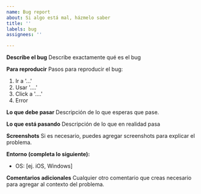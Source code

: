 ```yaml
---
name: Bug report
about: Si algo está mal, házmelo saber
title: ''
labels: bug
assignees: ''

---
```


**Describe el bug**
Describe exactamente qué es el bug

**Para reproducir**
Pasos para reproducir el bug:
1. Ir a '...'
2. Usar '....'
3. Click a '....'
4. Error

**Lo que debe pasar**
Descripción de lo que esperas que pase.

**Lo que está pasando**
Descripción de lo que en realidad pasa

**Screenshots**
Si es necesario, puedes agregar screenshots para explicar el problema.

**Entorno (completa lo siguiente):**
 - OS: [ej. iOS, Windows]

**Comentarios adicionales**
Cualquier otro comentario que creas necesario para agregar al contexto del problema.
